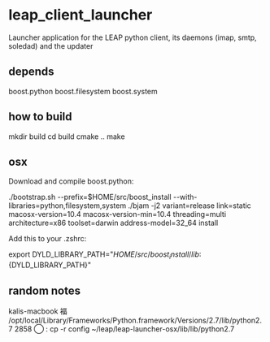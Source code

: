leap_client_launcher
====================

Launcher application for the LEAP python client, its daemons (imap, smtp, soledad) and the updater

depends
-------
boost.python
boost.filesystem
boost.system

how to build
---------------
mkdir build
cd build
cmake ..
make

osx
-------

Download and compile boost.python:

 ./bootstrap.sh --prefix=$HOME/src/boost_install --with-libraries=python,filesystem,system
 ./bjam -j2 variant=release link=static macosx-version=10.4 macosx-version-min=10.4 threading=multi architecture=x86 toolset=darwin address-model=32_64 install

Add this to your .zshrc:

 export DYLD_LIBRARY_PATH="$HOME/src/boost_install/lib:${DYLD_LIBRARY_PATH}"

random notes
------------
kalis-macbook 福 /opt/local/Library/Frameworks/Python.framework/Versions/2.7/lib/python2.7 
2858 ◯ : cp -r config ~/leap/leap-launcher-osx/lib/lib/python2.7


